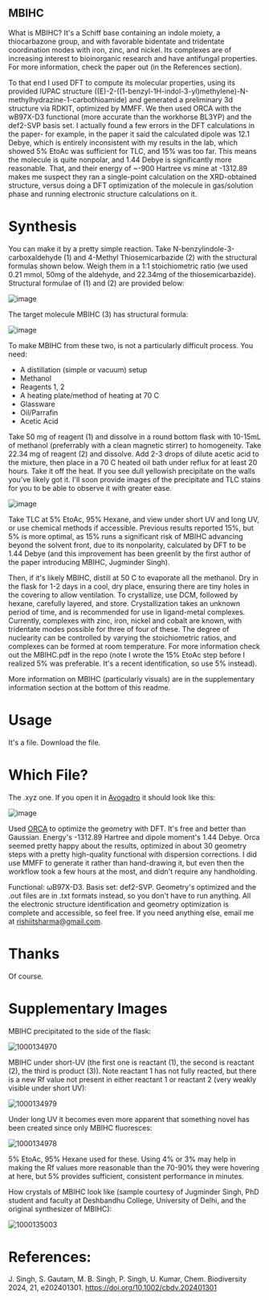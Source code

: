 ## MBIHC

What is MBIHC? It's a Schiff base containing an indole moiety, a thiocarbazone group, and with favorable bidentate and tridentate coordination modes with iron, zinc, and nickel. Its complexes are of increasing interest to bioinorganic research and have antifungal properties. For more information, check the paper out (in the References section).

To that end I used DFT to compute its molecular properties, using its provided IUPAC structure ((E)-2-((1-benzyl-1H-indol-3-yl)methylene)-N-methylhydrazine-1-carbothioamide) and generated a preliminary 3d structure via RDKIT, optimized by MMFF. We then used ORCA with the wB97X-D3 functional (more accurate than the workhorse BL3YP) and the def2-SVP basis set. I actually found a few errors in the DFT calculations in the paper- for example, in the paper it said the calculated dipole was 12.1 Debye, which is entirely inconsistent with my results in the lab, which showed 5% EtoAc was sufficient for TLC, and 15% was too far. This means the molecule is quite nonpolar, and 1.44 Debye is significantly more reasonable. That, and their energy of ~-900 Hartree vs mine at -1312.89 makes me suspect they ran a single-point calculation on the XRD-obtained structure, versus doing a DFT optimization of the molecule in gas/solution phase and running electronic structure calculations on it.

# Synthesis

You can make it by a pretty simple reaction. Take N-benzylindole-3-carboxaldehyde (1) and 4-Methyl Thiosemicarbazide (2) with the structural formulas shown below. Weigh them in a 1:1 stoichiometric ratio (we used 0.21 mmol, 50mg of the aldehyde, and 22.34mg of the thiosemicarbazide). Structural formulae of (1) and (2) are provided below:

![image](https://github.com/user-attachments/assets/126b8d41-aeb9-45e6-87d8-af077697cd54)

The target molecule MBIHC (3) has structural formula:

![image](https://github.com/user-attachments/assets/324b4682-1b45-4ff1-b44c-0d78fb1a2f13)

To make MBIHC from these two, is not a particularly difficult process. You need:

- A distillation (simple or vacuum) setup
- Methanol
- Reagents 1, 2
- A heating plate/method of heating at 70 C
- Glassware
- Oil/Parrafin
- Acetic Acid

Take 50 mg of reagent (1) and dissolve in a round bottom flask with 10-15mL of methanol (preferrably with a clean magnetic stirrer) to homogeneity. Take 22.34 mg of reagent (2) and dissolve. Add 2-3 drops of dilute acetic acid to the mixture, then place in a 70 C heated oil bath under reflux for at least 20 hours. Take it off the heat. If you see dull yellowish precipitate on the walls you've likely got it. I'll soon provide images of the precipitate and TLC stains for you to be able to observe it with greater ease.

![image](https://github.com/user-attachments/assets/9aa48128-db68-4fe6-ae90-813b8a9304ea)


Take TLC at 5% EtoAc, 95% Hexane, and view under short UV and long UV, or use chemical methods if accessible. Previous results reported 15%, but 5% is more optimal, as 15% runs a significant risk of MBIHC advancing beyond the solvent front, due to its nonpolarity, calculated by DFT to be 1.44 Debye (and this improvement has been greenlit by the first author of the paper introducing MBIHC, Jugminder Singh). 

Then, if it's likely MBIHC, distill at 50 C to evaporate all the methanol. Dry in the flask for 1-2 days in a cool, dry place, ensuring there are tiny holes in the covering to allow ventilation. To crystallize, use DCM, followed by hexane, carefully layered, and store. Crystallization takes an unknown period of time, and is recommended for use in ligand-metal complexes. Currently, complexes with zinc, iron, nickel and cobalt are known, with tridentate modes possible for three of four of these. The degree of nuclearity can be controlled by varying the stoichiometric ratios, and complexes can be formed at room temperature. For more information check out the MBIHC.pdf in the repo (note I wrote the 15% EtoAc step before I realized 5% was preferable. It's a recent identification, so use 5% instead).

More information on MBIHC (particularly visuals) are in the supplementary information section at the bottom of this readme.

# Usage

It's a file. Download the file.

# Which File?

The .xyz one. If you open it in [Avogadro](https://avogadro.cc/) it should look like this:

![image](https://github.com/user-attachments/assets/7a18d23c-900a-422b-b846-68574e6ca065)

Used [ORCA](https://orcaforum.kofo.mpg.de/app.php/dlext/) to optimize the geometry with DFT. It's free and better than Gaussian. Energy's -1312.89 Hartree and dipole moment's 1.44 Debye. Orca seemed pretty happy about the results, optimized in about 30 geometry steps with a pretty high-quality functional with dispersion corrections. I did use MMFF to generate it rather than hand-drawing it, but even then the workflow took a few hours at the most, and didn't require any handholding. 

Functional: ωB97X-D3. Basis set: def2-SVP. Geometry's optimized and the .out files are in .txt formats instead, so you don't have to run anything. All the electronic structure identification and geometry optimization is complete and accessible, so feel free. If you need anything else, email me at rishiitsharma@gmail.com.

# Thanks

Of course.

# Supplementary Images

MBIHC precipitated to the side of the flask:

![1000134970](https://github.com/user-attachments/assets/8b9bd7c0-6543-4c55-800d-a155b81a0eea)

MBIHC under short-UV (the first one is reactant (1), the second is reactant (2), the third is product (3)). Note reactant 1 has not fully reacted, but there is a new Rf value not present in either reactant 1 or reactant 2 (very weakly visible under short UV):

![1000134979](https://github.com/user-attachments/assets/5653af4f-dffb-4813-9225-8cb475efa9e8)

Under long UV it becomes even more apparent that something novel has been created since only MBIHC fluoresces:

![1000134978](https://github.com/user-attachments/assets/d4ff83c2-a3f3-40d4-b0c8-0d35e2f71da4)

5% EtoAc, 95% Hexane used for these. Using 4% or 3% may help in making the Rf values more reasonable than the 70-90% they were hovering at here, but 5% provides sufficient, consistent performance in minutes.

How crystals of MBIHC look like (sample courtesy of Jugminder Singh, PhD student and faculty at Deshbandhu College, University of Delhi, and the original synthesizer of MBIHC):

![1000135003](https://github.com/user-attachments/assets/e1e4c923-5ee1-45c3-bb8f-ebb157013907)

# References:
J. Singh, S. Gautam, M. B. Singh, P. Singh, U. Kumar, Chem. Biodiversity 2024, 21, e202401301. https://doi.org/10.1002/cbdv.202401301

